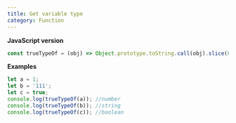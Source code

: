 ```yaml
---
title: Get variable type
category: Function
---
```


**JavaScript version**

```js
const trueTypeOf = (obj) => Object.prototype.toString.call(obj).slice(8, -1).toLowerCase();
```

**Examples**

```js
let a = 1;
let b = '111';
let c = true;
console.log(trueTypeOf(a)); //number
console.log(trueTypeOf(b)); //string
console.log(trueTypeOf(c)); //boolean
```
